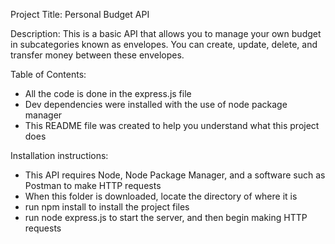 Project Title: Personal Budget API

Description: This is a basic API that allows you to manage your own budget in subcategories known as envelopes. You can create, update, delete, and transfer money between these envelopes.

Table of Contents:

- All the code is done in the express.js file
- Dev dependencies were installed with the use of node package manager
- This README file was created to help you understand what this project does

Installation instructions:

- This API requires Node, Node Package Manager, and a software such as Postman to make HTTP requests
- When this folder is downloaded, locate the directory of where it is
- run npm install to install the project files
- run node express.js to start the server, and then begin making HTTP requests
